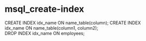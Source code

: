 # msql_create-index

CREATE INDEX idx_name ON name_table(column);
CREATE INDEX idx_name ON name_table(column1, column2);    
DROP INDEX idx_name ON employees;
